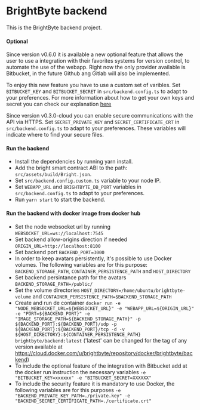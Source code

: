 # BrightByte backend
This is the BrightByte backend project.

 #### Optional

 Since version v0.6.0 it is available a new optional feature that allows the user to use a integration with their favorites systems for version control, to automate the use of the webapp. Right now the only provider available is Bitbucket, in the future Github ang Gitlab will also be implemented.
 
 To enjoy this new feature you have to use a custom set of varibles.
 Set `BITBUCKET_KEY` and `BITBUCKET_SECRET` in `src/backend.config.ts` to adapt to your preferences.
 For more information about how to get your own keys and secret you can check our explanation [here](https://tech.tribalyte.eu/blog-brightbyte-v0-6)

Since version v0.3.0-cloud you can enable secure communications with the API via HTTPS.
Set `SECRET_PRIVATE_KEY` and `SECRET_CERTIFICATE_CRT` in `src/backend.config.ts` to adapt to your preferences. These variables will indicate where to find your secure files.

 #### Run the backend

- Install the dependencies by running yarn install.
- Add the bright smart contract ABI to the path: `src/assets/build/Bright.json`.
- Set `src/backend.config.custom.ts` variable to your node IP.
- Set `WEBAPP_URL` and `BRIGHTBYTE_DB_PORT` variables in `src/backend.config.ts` to adapt to your preferences.
- Run `yarn start` to start the backend.

 #### Run the backend with docker image from docker hub

- Set the node websocket url by running `WEBSOCKET_URL=ws://localhost:7545`
- Set backend allow-origins direction if needed `ORIGIN_URL=http://localhost:8100`
- Set backend port `BACKEND_PORT=3000`
- In order to keep avatars persistently, it's possible to use Docker volumes. The following variables are for this purpose: `BACKEND_STORAGE_PATH`, `CONTAINER_PERSISTENCE_PATH` and `HOST_DIRECTORY`
- Set backend persintance path for the avatars `BACKEND_STORAGE_PATH=/public/`
- Set the volume directories `HOST_DIRECTORY=/home/ubuntu/brightbyte-volume` and `CONTAINER_PERSISTENCE_PATH=$BACKEND_STORAGE_PATH`
- Create and run de container `docker run -e "NODE_WEBSOCKET_URL=${WEBSOCKET_URL}" -e "WEBAPP_URL=${ORIGIN_URL}"  -e "PORT=${BACKEND_PORT}" -e "IMAGE_STORAGE_PATH=${BACKEND_STORAGE_PATH}" -p ${BACKEND_PORT}:${BACKEND_PORT}/udp -p  ${BACKEND_PORT}:${BACKEND_PORT}/tcp -d -v ${HOST_DIRECTORY}:${CONTAINER_PERSISTENCE_PATH} brightbyte/backend:latest` ('latest' can be changed for the tag of any version available at https://cloud.docker.com/u/brightbyte/repository/docker/brightbyte/backend)
- To include the optional feature of the integration with Bitbucket add at the docker run instruction the necessary variables `-e "BITBUCKET_KEY=xxxxxx" -e "BITBUCKET_SECRET=XXXXXX"`
- To include the security feature it is mandatory to use Docker, the following variables are for this purposes `-e "BACKEND_PRIVATE_KEY_PATH=./private.key" -e "BACKEND_SECRET_CERTIFICATE_PATH=./certificate.crt"`
